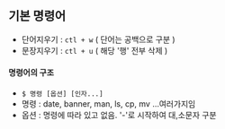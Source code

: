 ## 기본 명령어
- 단어지우기 : ```ctl + w``` ( 단어는 공백으로 구분 )
- 문장지우기 : ```ctl + u``` ( 해당 '행' 전부 삭제 )

#### 명령어의 구조
- ```$ 명령 [옵션] [인자...]```
- 명령 : date, banner, man, ls, cp, mv ...여러가지임
- 옵션 : 명령에 따라 있고 없음. '-'로 시작하여 대,소문자 구분
